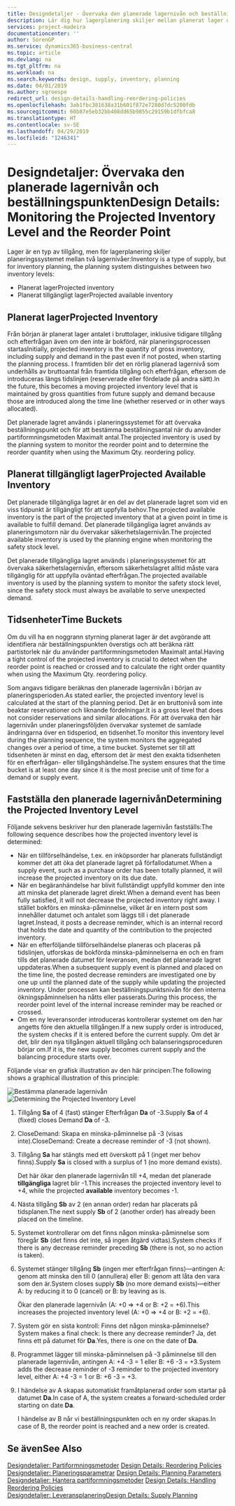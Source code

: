 ```yaml
---
title: Designdetaljer - Övervaka den planerade lagernivån och beställningspunkten | Microsoft Docs
description: Lär dig hur lagerplanering skiljer mellan planerat lager och planerade tillgängliga lagernivåer.
services: project-madeira
documentationcenter: ''
author: SorenGP
ms.service: dynamics365-business-central
ms.topic: article
ms.devlang: na
ms.tgt_pltfrm: na
ms.workload: na
ms.search.keywords: design, supply, inventory, planning
ms.date: 04/01/2019
ms.author: sgroespe
redirect_url: design-details-handling-reordering-policies
ms.openlocfilehash: 3ab1fbc381638a31b601f872e7280d7dc5200fdb
ms.sourcegitcommit: 60b87e5eb32bb408dd65b9855c29159b1dfbfca8
ms.translationtype: HT
ms.contentlocale: sv-SE
ms.lasthandoff: 04/29/2019
ms.locfileid: "1246341"
---
```

# <a name="design-details-monitoring-the-projected-inventory-level-and-the-reorder-point"></a><span data-ttu-id="deec9-103">Designdetaljer: Övervaka den planerade lagernivån och beställningspunkten</span><span class="sxs-lookup"><span data-stu-id="deec9-103">Design Details: Monitoring the Projected Inventory Level and the Reorder Point</span></span>
<span data-ttu-id="deec9-104">Lager är en typ av tillgång, men för lagerplanering skiljer planeringssystemet mellan två lagernivåer:</span><span class="sxs-lookup"><span data-stu-id="deec9-104">Inventory is a type of supply, but for inventory planning, the planning system distinguishes between two inventory levels:</span></span>  

* <span data-ttu-id="deec9-105">Planerat lager</span><span class="sxs-lookup"><span data-stu-id="deec9-105">Projected inventory</span></span>  
* <span data-ttu-id="deec9-106">Planerat tillgängligt lager</span><span class="sxs-lookup"><span data-stu-id="deec9-106">Projected available inventory</span></span>  

## <a name="projected-inventory"></a><span data-ttu-id="deec9-107">Planerat lager</span><span class="sxs-lookup"><span data-stu-id="deec9-107">Projected Inventory</span></span>  
<span data-ttu-id="deec9-108">Från början är planerat lager antalet i bruttolager, inklusive tidigare tillgång och efterfrågan även om den inte är bokförd, när planeringsprocessen startas</span><span class="sxs-lookup"><span data-stu-id="deec9-108">Initially, projected inventory is the quantity of gross inventory, including supply and demand in the past even if not posted, when starting the planning process.</span></span> <span data-ttu-id="deec9-109">I framtiden blir det en rörlig planerad lagernivå som underhålls av bruttoantal från framtida tillgång och efterfrågan, eftersom de introduceras längs tidslinjen (reserverade eller fördelade på andra sätt).</span><span class="sxs-lookup"><span data-stu-id="deec9-109">In the future, this becomes a moving projected inventory level that is maintained by gross quantities from future supply and demand because those are introduced along the time line (whether reserved or in other ways allocated).</span></span>  

<span data-ttu-id="deec9-110">Det planerade lagret används i planeringssystemet för att övervaka beställningspunkt och för att bestämma beställningsantal när du använder partiformningsmetoden Maximalt antal.</span><span class="sxs-lookup"><span data-stu-id="deec9-110">The projected inventory is used by the planning system to monitor the reorder point and to determine the reorder quantity when using the Maximum Qty. reordering policy.</span></span>  

## <a name="projected-available-inventory"></a><span data-ttu-id="deec9-111">Planerat tillgängligt lager</span><span class="sxs-lookup"><span data-stu-id="deec9-111">Projected Available Inventory</span></span>  
<span data-ttu-id="deec9-112">Det planerade tillgängliga lagret är en del av det planerade lagret som vid en viss tidpunkt är tillgängligt för att uppfylla behov.</span><span class="sxs-lookup"><span data-stu-id="deec9-112">The projected available inventory is the part of the projected inventory that at a given point in time is available to fulfill demand.</span></span> <span data-ttu-id="deec9-113">Det planerade tillgängliga lagret används av planeringsmotorn när du övervakar säkerhetslagernivån.</span><span class="sxs-lookup"><span data-stu-id="deec9-113">The projected available inventory is used by the planning engine when monitoring the safety stock level.</span></span>  

<span data-ttu-id="deec9-114">Det planerade tillgängliga lagret används i planeringssystemet för att övervaka säkerhetslagernivån, eftersom säkerhetslagret alltid måste vara tillgänglig för att uppfylla oväntad efterfrågan.</span><span class="sxs-lookup"><span data-stu-id="deec9-114">The projected available inventory is used by the planning system to monitor the safety stock level, since the safety stock must always be available to serve unexpected demand.</span></span>  

## <a name="time-buckets"></a><span data-ttu-id="deec9-115">Tidsenheter</span><span class="sxs-lookup"><span data-stu-id="deec9-115">Time Buckets</span></span>  
<span data-ttu-id="deec9-116">Om du vill ha en noggrann styrning planerat lager är det avgörande att identifiera när beställningspunkten överstigs och att beräkna rätt partistorlek när du använder partiformningsmetoden Maximalt antal.</span><span class="sxs-lookup"><span data-stu-id="deec9-116">Having a tight control of the projected inventory is crucial to detect when the reorder point is reached or crossed and to calculate the right order quantity when using the Maximum Qty. reordering policy.</span></span>  

<span data-ttu-id="deec9-117">Som angavs tidigare beräknas den planerade lagernivån i början av planeringsperioden.</span><span class="sxs-lookup"><span data-stu-id="deec9-117">As stated earlier, the projected inventory level is calculated at the start of the planning period.</span></span> <span data-ttu-id="deec9-118">Det är en bruttonivå som inte beaktar reservationer och liknande fördelningar.</span><span class="sxs-lookup"><span data-stu-id="deec9-118">It is a gross level that does not consider reservations and similar allocations.</span></span> <span data-ttu-id="deec9-119">För att övervaka den här lagernivån under planeringsföljden övervakar systemet de samlade ändringarna över en tidsperiod, en tidsenhet.</span><span class="sxs-lookup"><span data-stu-id="deec9-119">To monitor this inventory level during the planning sequence, the system monitors the aggregated changes over a period of time, a time bucket.</span></span> <span data-ttu-id="deec9-120">Systemet ser till att tidsenheten är minst en dag, eftersom det är mest den exakta tidsenheten för en efterfrågan- eller tillgångshändelse.</span><span class="sxs-lookup"><span data-stu-id="deec9-120">The system ensures that the time bucket is at least one day since it is the most precise unit of time for a demand or supply event.</span></span>  

## <a name="determining-the-projected-inventory-level"></a><span data-ttu-id="deec9-121">Fastställa den planerade lagernivån</span><span class="sxs-lookup"><span data-stu-id="deec9-121">Determining the Projected Inventory Level</span></span>  
<span data-ttu-id="deec9-122">Följande sekvens beskriver hur den planerade lagernivån fastställs:</span><span class="sxs-lookup"><span data-stu-id="deec9-122">The following sequence describes how the projected inventory level is determined:</span></span>  

* <span data-ttu-id="deec9-123">När en tillförselhändelse, t.ex. en inköpsorder har planerats fullständigt kommer det att öka det planerade lagret på förfallodatumet.</span><span class="sxs-lookup"><span data-stu-id="deec9-123">When a supply event, such as a purchase order has been totally planned, it will increase the projected inventory on its due date.</span></span>  
* <span data-ttu-id="deec9-124">När en begäranhändelse har blivit fullständigt uppfylld kommer den inte att minska det planerade lagret direkt.</span><span class="sxs-lookup"><span data-stu-id="deec9-124">When a demand event has been fully satisfied, it will not decrease the projected inventory right away.</span></span> <span data-ttu-id="deec9-125">I stället bokförs en minska-påminnelse, vilket är en intern post som innehåller datumet och antalet som läggs till i det planerade lagret.</span><span class="sxs-lookup"><span data-stu-id="deec9-125">Instead, it posts a decrease reminder, which is an internal record that holds the date and quantity of the contribution to the projected inventory.</span></span>  
* <span data-ttu-id="deec9-126">När en efterföljande tillförselhändelse planeras och placeras på tidslinjen, utforskas de bokförda minska-påminnelserna en och en fram tills det planerade datumet för leveransen, medan det planerade lagret uppdateras.</span><span class="sxs-lookup"><span data-stu-id="deec9-126">When a subsequent supply event is planned and placed on the time line, the posted decrease reminders are investigated one by one up until the planned date of the supply while updating the projected inventory.</span></span> <span data-ttu-id="deec9-127">Under processen kan beställningspunktsnivån för den interna ökningspåminnelsen ha nåtts eller passerats.</span><span class="sxs-lookup"><span data-stu-id="deec9-127">During this process, the reorder point level of the internal increase reminder may be reached or crossed.</span></span>  
* <span data-ttu-id="deec9-128">Om en ny leveransorder introduceras kontrollerar systemet om den har angetts före den aktuella tillgången.</span><span class="sxs-lookup"><span data-stu-id="deec9-128">If a new supply order is introduced, the system checks if it is entered before the current supply.</span></span> <span data-ttu-id="deec9-129">Om det är det, blir den nya tillgången aktuell tillgång och balanseringsproceduren börjar om.</span><span class="sxs-lookup"><span data-stu-id="deec9-129">If it is, the new supply becomes current supply and the balancing procedure starts over.</span></span>  

<span data-ttu-id="deec9-130">Följande visar en grafisk illustration av den här principen:</span><span class="sxs-lookup"><span data-stu-id="deec9-130">The following shows a graphical illustration of this principle:</span></span>  

<span data-ttu-id="deec9-131">![Bestämma planerade lagernivån](media/nav_app_supply_planning_2_projected_inventory.png "Bestämma planerade lagernivån")</span><span class="sxs-lookup"><span data-stu-id="deec9-131">![Determining the Projected Inventory Level](media/nav_app_supply_planning_2_projected_inventory.png "Determining the Projected Inventory Level")</span></span>  

1. <span data-ttu-id="deec9-132">Tillgång **Sa** of 4 (fast) stänger Efterfrågan **Da** of -3.</span><span class="sxs-lookup"><span data-stu-id="deec9-132">Supply **Sa** of 4 (fixed) closes Demand **Da** of -3.</span></span>  
2. <span data-ttu-id="deec9-133">CloseDemand: Skapa en minska-påminnelse på -3 (visas inte).</span><span class="sxs-lookup"><span data-stu-id="deec9-133">CloseDemand: Create a decrease reminder of -3 (not shown).</span></span>  
3. <span data-ttu-id="deec9-134">Tillgång **Sa** har stängts med ett överskott på 1 (inget mer behov finns).</span><span class="sxs-lookup"><span data-stu-id="deec9-134">Supply **Sa** is closed with a surplus of 1 (no more demand exists).</span></span>  

     <span data-ttu-id="deec9-135">Det här ökar den planerade lagernivån till +4, medan det planerade **tillgängliga** lagret blir -1.</span><span class="sxs-lookup"><span data-stu-id="deec9-135">This increases the projected inventory level to +4, while the projected **available** inventory becomes -1.</span></span>  

4. <span data-ttu-id="deec9-136">Nästa tillgång **Sb** av 2 (en annan order) redan har placerats på tidsplanen.</span><span class="sxs-lookup"><span data-stu-id="deec9-136">The next supply **Sb** of 2 (another order) has already been placed on the timeline.</span></span>  
5. <span data-ttu-id="deec9-137">Systemet kontrollerar om det finns någon minska-påminnelse som föregår **Sb** (det finns det inte, så ingen åtgärd vidtas).</span><span class="sxs-lookup"><span data-stu-id="deec9-137">System checks if there is any decrease reminder preceding **Sb** (there is not, so no action is taken).</span></span>  
6. <span data-ttu-id="deec9-138">Systemet stänger tillgång **Sb** (ingen mer efterfrågan finns)—antingen A: genom att minska den till 0 (annullera) eller B: genom att låta den vara som den är.</span><span class="sxs-lookup"><span data-stu-id="deec9-138">System closes supply **Sb** (no more demand exists)—either A: by reducing it to 0 (cancel) or B: by leaving as is.</span></span>  

     <span data-ttu-id="deec9-139">Ökar den planerade lagernivån (A: +0 => +4 or B: +2 = +6).</span><span class="sxs-lookup"><span data-stu-id="deec9-139">This increases the projected inventory level (A: +0 => +4 or B: +2 = +6).</span></span>  

7. <span data-ttu-id="deec9-140">System gör en sista kontroll: Finns det någon minska-påminnelse?</span><span class="sxs-lookup"><span data-stu-id="deec9-140">System makes a final check: Is there any decrease reminder?</span></span> <span data-ttu-id="deec9-141">Ja, det finns ett på datumet för **Da**.</span><span class="sxs-lookup"><span data-stu-id="deec9-141">Yes, there is one on the date of **Da**.</span></span>  
8. <span data-ttu-id="deec9-142">Programmet lägger till minska-påminnelsen på -3 påminnelse till den planerade lagernivån, antingen A: +4 -3 = 1 eller B: +6 -3 = +3.</span><span class="sxs-lookup"><span data-stu-id="deec9-142">System adds the decrease reminder of -3 reminder to the projected inventory level, either A: +4 -3 = 1 or B: +6 -3 = +3.</span></span>  
9. <span data-ttu-id="deec9-143">I händelse av A skapas automatiskt framåtplanerad order som startar på datumet **Da**.</span><span class="sxs-lookup"><span data-stu-id="deec9-143">In case of A, the system creates a forward-scheduled order starting on date **Da**.</span></span>  

     <span data-ttu-id="deec9-144">I händelse av B når vi beställningspunkten och en ny order skapas.</span><span class="sxs-lookup"><span data-stu-id="deec9-144">In case of B, the reorder point is reached and a new order is created.</span></span>  

## <a name="see-also"></a><span data-ttu-id="deec9-145">Se även</span><span class="sxs-lookup"><span data-stu-id="deec9-145">See Also</span></span>  
<span data-ttu-id="deec9-146">[Designdetaljer: Partiformningsmetoder](design-details-reordering-policies.md) </span><span class="sxs-lookup"><span data-stu-id="deec9-146">[Design Details: Reordering Policies](design-details-reordering-policies.md) </span></span>  
<span data-ttu-id="deec9-147">[Designdetaljer: Planeringsparametrar](design-details-planning-parameters.md) </span><span class="sxs-lookup"><span data-stu-id="deec9-147">[Design Details: Planning Parameters](design-details-planning-parameters.md) </span></span>  
<span data-ttu-id="deec9-148">[Designdetaljer: Hantera partiformningsmetoder](design-details-handling-reordering-policies.md) </span><span class="sxs-lookup"><span data-stu-id="deec9-148">[Design Details: Handling Reordering Policies](design-details-handling-reordering-policies.md) </span></span>  
[<span data-ttu-id="deec9-149">Designdetaljer: Leveransplanering</span><span class="sxs-lookup"><span data-stu-id="deec9-149">Design Details: Supply Planning</span></span>](design-details-supply-planning.md)

